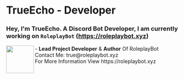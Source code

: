 # TrueEcho - Developer
### Hey, I'm TrueEcho. A Discord Bot Developer, I am currently working on ``RoleplayBot`` (https://roleplaybot.xyz)

<img align="left" width="75" height="75" src="https://roleplaybot.xyz/assets/images/Bot/roleplaybot.ico">
- <b>Lead Project Developer</b> & <b>Author</b> Of RoleplayBot<br>
Contact Me: true@roleplaybot.xyz<br>
For More Information View https://roleplaybot.xyz
